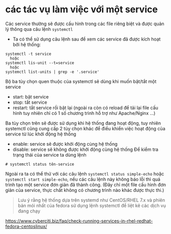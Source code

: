 # các tác vụ làm việc với một service

Các service thường sẽ được cấu hình trong các file riêng biệt và được quản lý thông qua câu lệnh `systemctl` 
- Ta có thể sử dụng câu lệnh sau để xem các service đã được kích hoạt bởi hệ thống:
```
systemctl -t service
  hoặc
systemctl lis-unit --t=service
  hoặc
systemctl list-units | grep -e '.service'
```` 
Bộ ba tùy chọn quen thuộc của systemctl sẽ dùng khi muốn bật/tắt một service
- start: bật service
- stop: tắt service
- restart: tắt service rồi bật lại (ngoài ra còn có  reload để tải lại file cấu hình tuy nhiên chỉ có 1 số chương trình hỗ trợ như Apache/Nginx ...) 

Ba tùy chọn trên sẽ được sử dụng khi hệ thống đang hoạt động, tuy nhiên systemctl cũng cung cấp 2 tùy chọn khác để điều khiển việc hoạt động của service từ lúc khởi động hệ thống
- enable: service sẽ được khởi động cùng hệ thống
- disable: service sẽ không được khởi động cùng hệ thống
Để kiểm tra trạng thái của service ta dùng lệnh 
```
# systemctl status tên-service
```
Ngoài ra ta có thể thử với các câu lệnh `systemctl status simple-echo` hoặc `systemctl start simple-echo`, nếu các câu lệnh này không báo lỗi thì quá trình tạo một service đơn giản đã thành công. (Đây chỉ một file cấu hình đơn giản của service, thực chất không có chương trình nào khác được thực thi.)
> Lưu ý rằng hệ thống dựa trên systemd như CentOS/RHEL 7.x và phiên bản mói nhất của fedora sử dụng lệnh systemctl để liệt kê các dịch vụ đang chạy

https://www.cyberciti.biz/faq/check-running-services-in-rhel-redhat-fedora-centoslinux/



